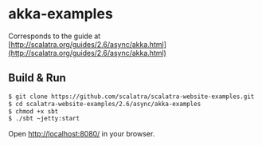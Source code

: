 # akka-examples #

Corresponds to the guide at [http://scalatra.org/guides/2.6/async/akka.html](http://scalatra.org/guides/2.6/async/akka.html)

## Build & Run ##

```sh
$ git clone https://github.com/scalatra/scalatra-website-examples.git
$ cd scalatra-website-examples/2.6/async/akka-examples
$ chmod +x sbt
$ ./sbt ~jetty:start
```

Open [http://localhost:8080/](http://localhost:8080/) in your browser.
